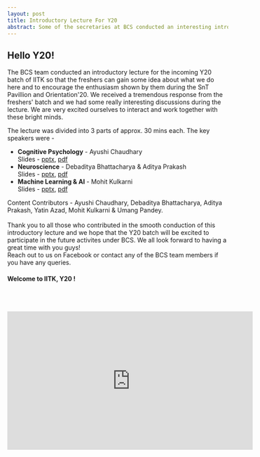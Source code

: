 ```yaml
---
layout: post
title: Introductory Lecture For Y20
abstract: Some of the secretaries at BCS conducted an interesting introductory lecture for the incoming Y20 batch of IITK on the topics of Cognitive Psychology, Neuroscience and AI.
---
```


## Hello Y20! 
The BCS team conducted an introductory lecture for the incoming Y20 batch of IITK so that the freshers can gain some idea about what we do here and to encourage the enthusiasm shown by them during the SnT Pavillion and Orientation'20. We received a tremendous response from the freshers' batch and we had some really interesting discussions during the lecture. We are very excited ourselves to interact and work together with these bright minds.

The lecture was divided into 3 parts of approx. 30 mins each. The key speakers were - 
* <b>Cognitive Psychology</b> - Ayushi Chaudhary<br>
	<t>Slides - <a href="https://drive.google.com/file/d/18XqrD4VllGoPd0LdUmCBuqPKpGgx2OZp/view?usp=sharing" target="_blank">pptx</a>, <a href="https://drive.google.com/file/d/10XthCx4dvWEPZDk4dpf8_kBxpv3sc601/view?usp=sharing" target="_blank">pdf</a>
* <b>Neuroscience</b> - Debaditya Bhattacharya & Aditya Prakash<br>
	<t>Slides - <a href="https://drive.google.com/file/d/1jh-oyEaTKQh_Yw6XcWO2_hV_z1ljJ2ab/view?usp=sharing" target="_blank">pptx</a>, <a href="https://drive.google.com/file/d/1ml0zqf2RMN0MVyC2fOQOlU6nnTvWLZ4V/view?usp=sharing" target="_blank">pdf</a>
* <b>Machine Learning & AI</b> - Mohit Kulkarni<br>
	<t>Slides - <a href="https://drive.google.com/file/d/1UuaDunzAZFsq3fwIelRkn9qs47b__c6S/view?usp=sharing" target="_blank">pptx</a>, <a href="https://drive.google.com/file/d/1Goh8LB88wO8MQkvzKyy8BvAKgOgmYtuy/view?usp=sharing" target="_blank">pdf</a>

Content Contributors - Ayushi Chaudhary, Debaditya Bhattacharya, Aditya Prakash, Yatin Azad, Mohit Kulkarni & Umang Pandey.<br><br>
Thank you to all those who contributed in the smooth conduction of this introductory lecture and we hope that the Y20 batch will be excited to participate in the future activites under BCS. We all look forward to having a great time with you guys! <br>
Reach out to us on Facebook or contact any of the BCS team members if you have any queries.
#### Welcome to IITK, Y20 !
<br><br>
<iframe width="560" height="315" src="https://www.youtube.com/embed/gcvQGVH981c" frameborder="0" allow="accelerometer; autoplay; clipboard-write; encrypted-media; gyroscope; picture-in-picture" allowfullscreen></iframe>